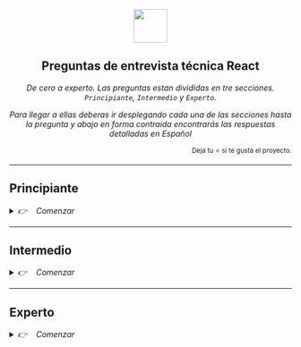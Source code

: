 <div align='center'>
<img height="60" src="https://upload.wikimedia.org/wikipedia/commons/thumb/a/a7/React-icon.svg/539px-React-icon.svg.png">
<h2>Preguntas de entrevista técnica React</h2>

_De cero a experto. Las preguntas estan divididas en tre secciones. `Principiante`, `Intermedio` y `Experto`._

_Para llegar a ellas deberas ir desplegando cada una de las secciones hasta la pregunta y abajo en forma contraida encontrarás las respuestas detalladas en Español_
</div>
<div align='right'>
<sup>Deja tu ⭐ si te gusta el proyecto.</sup>
</div>

---
<h2>Principiante</h2>
<details><summary><i>👉  &nbsp&nbsp Comenzar</i></summary>

---
<p>
<ol start= '1'>
<li>
<details><summary><i>Requisitos para dominar React</i></summary>
<p>
<ol start= '1'>
<li>
<details><summary><i>¿JavaScript que necesitas para aprender React?</i></summary>
<p>

**Para aprender y dominar React necesitas saber JavaScript.** A diferencia de otros frameworks y bibliotecas, como *Angular* y *Vue*, que se basan en su propio *DSL* (Domain-Specific Language), React usa una extensión de la sintaxis de JavaScript llamada *JSX*. Más adelante lo veremos en detalle pero, al final, no deja de ser azúcar sintáctico para escribir menos JavaScript.

**En React todo es JavaScript.** Para bien y para mal. Este libro da por sentados unos conocimientos previos del lenguaje de programación pero antes de empezar vamos a hacer un pequeño repaso por algunas de las características más importantes que necesitarás conocer.

**Si ya dominas JavaScript puedes saltarte este capítulo** y continuar con el libro, pero recuerda que siempre podrás revisar este capítulo como referencia.

##### EcmaScript Modules o ESModules

Los **EcmaScript Modules** es la forma nativa que tiene JavaScript para importar y exportar variables, funciones y clases entre diferentes ficheros. Hoy en día, especialmente si trabajamos con un empaquetador de aplicaciones como Webpack, vamos a estar trabajando constantemente con esta sintaxis.

Por un lado podemos crear módulos exportándolos por defecto:

```js
// sayHi.js
// exportamos por defecto el módulo sayHi
export default sayHi (message) {
    console.log(message)
}

// index.js
// este módulo lo podremos importar con el nombre que queramos
import sayHi from './sayHi.js'

// al ser el módulo exportado por defecto podríamos usar otro nombre
import miduHi from './sayHi.js'
```

También podemos hacer exportaciones nombradas de módulos, de forma que un módulo tiene un nombre asignado y para importarlo necesitamos usar exactamente el nombre usado al exportarlo:

```js
// sayHi.js
// podemos usar exportaciones nombradas para mejorar esto
export const sayHi = (message) => console.log(message)

// y se pueden hacer tantas exportaciones de módulos nombrados como queramos
export const anotherHi = msg => alert(msg)

// index.js
// ahora para importar estos módulos en otro archivo podríamos hacerlo así
import {sayHi, anotherHi} from './sayHi.js'
```

Los *imports* que hemos visto hasta aquí se conocen como *imports estáticos*. Esto significa que ese módulo será cargado en el momento de la carga del archivo que lo importa.

También existen los *imports dinámicos*, de forma que podamos importar módulos que se carguen en el momento de la ejecución del programa o cuando nosotros decidamos (por ejemplo, como respuesta a un click).

```js
document.querySelector('button').addEventListener('click', () => {
  // los imports dinámicos devuelven una Promesa
  import('./sayHi.js').then(module => {
    // ahora podemos ejecutar el módulo que hemos cargado
    module.default('Hola')
  })
})
```

A> Los imports dinámicos son útiles también cuando trabajamos con empaquetadores como Webpack o Vite, ya que esto creará unos *chunks* (fragmentos) que se cargarán fuera del bundle general. ¿El objetivo? Mejorar el rendimiento de la aplicación.

Existen más sintaxis para trabajar con módulos, pero con saber las que hemos visto ya sería suficiente para seguir el libro.

**¿Por qué es importante**

Para empezar React te ofrece diferentes partes de su biblioteca a través de módulos que podrás importar. Además nuestros componentes los tendremos separados en ficheros y, cada uno de ellos, se podrá importar utilizando *ESModules*.

Además, por temas de optimización de rendimiento, podremos importar de forma dinámica componentes y así mejorar la experiencia de nuestros usuarios al necesitar cargar menos información para poder utilizar la página.

</p>
</details>
</li>
<li>
<details><summary><i>Operador condicional (ternario)</i></summary>
<p>

Las ternarias son una forma de realizar condiciones sin la necesidad de usar la sintaxis con `if`. Se podría decir que es una forma de atajo para evitar escribir tanto código.

```js
if (number % 2 === 0) {
  console.log('Es par')
} else {
  console.log('Es impar')
}

// usando ternaria
number % 2 === 0 ? console.log('Es par') : console.log('Es impar')
```

**¿Por qué es importante**

En las interfaces gráficas es muy normal que, dependiendo del estado de la aplicación o los datos que nos lleguen, vamos a querer renderizar una cosa u otra en pantalla. Para realizar esto, en lugar de utilizar `if` se usan las ternarias ya que queda mucho más legible dentro del *JSX*.

</p>
</details>
</li>
<li>
<details><summary><i>Funciones flecha o Arrow Functions</i></summary>
<p>

Las *funciones flecha* o *arrow function* fueron añadidas a JavaScript en el estándar ECMAScript 6 (o ES2015). En principio parece que simplemente se trata de una sintaxis alternativa más simple a la hora de crear expresiones de funciones:

```js
const nombreDeLaFuncion = function (param1, param2) {
  // instrucciones de la función
}

const nombreDeLaFuncion = (param1, param2) => { // con arrow function
  // instrucciones de la función
}
```

Pero además del cambio de sintaxis existen otras características de las funciones flechas que se usan constantemente en React.

```js
// return implícito al escribir una sola línea
const getName = () => 'midudev'

// ahorro de parentésis para función de un parámetro
const duplicateNumber = num => num * 2

// se usan mucho como callback en funciones de arrays
const numbers = [2, 4, 6]
const newNumbers = numbers.map(n => n / 2)
console.log(newNumbers) // [1, 2, 3]
```

También tiene algunos cambios respecto al valor de `this` pero, aunque es aconsejable dominarlo, no es realmente necesario para poder seguir con garantías el libro.

**¿Por qué es importante**

Aunque hace unos años con React se trabajaba principalmente con clases, desde la irrupción de los hooks en la versión 16.8 ya no se usan mucho. Esto hace que se usen mucho más funciones.

Las funciones flecha, además, puedes verlas fácilmente conviviendo dentro de tus componentes. Por ejemplo, a la hora de renderizar una lista de elementos ejecutarás el método `.map` del array y, como callback, seguramente usarás una función flecha anónima.
</p>
</details>
</li>
<li>
<details><summary><i>Parámetros predeterminados (default values)</i></summary>
<p>

En JavaScript puedes proporcionar valores por defecto a los parámetros de una función en caso que no se le pase ningún argumento.

```js
// al parámetro b le damos un valor por defecto de 1
function multiply(a, b = 1) {
  return a * b;
}

// si le pasamos un argumento con valor, se ignora el valor por defecto
console.log(multiply(5, 2)) // 10

// si no le pasamos un argumento, se usa el valor por defecto
console.log(multiply(5)) // 5

// las funciones flecha también pueden usarlos
const sayHi = (msg = 'Hola React!') => console.log(msg)
sayHi() // 'Hola React!'
```

**¿Por qué es importante**

En React existen dos conceptos muy importantes: **componentes y hooks**. No vamos a entrar en detalle ahora en ellos pero lo importante es que ambos son construidos con funciones.

Poder añadir valores por defecto a los parámetros de esas funciones en el caso que no venga ningún argumento **es clave** para poder controlar React con éxito.

Los componentes, por ejemplo, pueden no recibir parámetros y, pese a ello, seguramente vas a querer que tengan algún comportamiento por defecto. Lo podrás conseguir de esta forma.

</p>
</details>
</li>
<li>
<details><summary><i>Template Literals</i></summary>
<p>

Los template literals o plantillas de cadenas llevan las cadenas de texto al siguiente nivel permitiendo expresiones incrustadas en ellas.

```js
const inicio = 'Hola'
const final = 'React'

// usando una concatenación normal sería
const mensaje = inicio + " " + final

// con los template literals podemos evaluar expresiones
const mensaje = `${inicio} ${final}`
```

Como ves, para poder usar los template literals, necesitas usar el símbolo ```

Además, también nos permiten utilizar cadenas de texto de más de una línea.

**¿Por qué es importante**

En React esto se puede utilizar para diferentes cosas. No sólo es normal crear cadenas de texto para mostrar en la interfaz... también puede ser útil para crear clases para tus elementos HTML de forma dinámica. Verás que los template literales están en todas partes.

</p>
</details>
</li>
<li>
<details><summary><i>Propiedades abreviadas</i></summary>
<p>

Desde *ECMAScript 2015* se puede iniciar un objeto utilizado nombre de propiedades abreviadas. Esto es que si quieres utilizar como valor una variable que tiene el mismo nombre que la key, entonces puedes indicar la inicialización una vez:

```js
const name = 'Miguel'
const age = 36
const book = 'React'

// antes haríamos esto
const persona = { name: name, age: age, book: book }

// ahora podemos hacer esto, sin repetir
const persona = { name, age, book }
```

**¿Por qué es importante**

En React se trata muchas veces con objetos y siempre vamos a querer escribir el menor número de líneas posible para mantener nuestro código fácil de mantener y entender.

</p>
</details>
</li>
<li>
<details><summary><i>La desestructuración</i></summary>
<p>

La sintaxis de *desestructuración* es una expresión de JavaScript que permite extraer valores de Arrays o propiedades de objetos en distintas variables.

```js
// antes
const array = [1, 2, 3]
const primerNumero = array[0]
const segundoNumero = array[1]

// ahora
const [primerNumero, segundoNumero] = array

// antes con objetos
const persona = { name: 'Miguel', age: 36, book: 'React' }
const name = persona.name
const age = persona.age

// ahora con objetos
const {age, name} = persona

// también podemos añadir valores por defecto
const {books = 2} = persona
console.log(persona.books) // -> 2

// también funciona en funciones
const getName = ({name}) => `El nombre es ${name}`
getName(persona)
```

**¿Por qué es importante**

En React hay mucho código básico que da por sentado que conoces y dominas esta sintaxis. Piensa que los objetos y los arreglos son tipos de datos que son perfectos para guardar datos a representar en una interfaz. Así que poder tratarlos fácilmente te va a hacer la vida mucho más fácil.

</p>
</details>
</li>
<li>
<details><summary><i>Métodos de Array</i></summary>
<p>
Saber manipular arreglos en JavaScript es básico para considerar que se domina. Cada método realiza una operación en concreto y devuelve diferentes tipos de datos. Todos los métodos que veremos reciben un callback (función) que se ejecutará para cada uno de los elementos del array.

Vamos a revisar algunos de los métodos más usados:

```js
// tenemos este array con diferentes elementos
const networks = [
  {
    id: 'google',
    url: 'http://www,google.com.ar',
    needsUpdate: true
  },
  {
    id: 'twitter',
    url: 'https://twitter.com',
    needsUpdate: true
  },
  {
    id: 'instagram',
    url: 'https://instagram.com',
    needsUpdate: false
  }
]

// con .map podemos transformar cada elemento
// y devolver un nuevo array
networks.map(singleNetwork => singleNetwork.url)
// Resultado:
  [
    'http://www,google.com.ar',
    'https://twitter.com',
    'https://instagram.com'
  ]

// con .filter podemos filtrar elementos de un array que no
// pasen una condición determinada por la función que se le pasa.
// Devuelve un nuevo array.
networks.filter(singleNetwork => singleNetwork.needsUpdate === true)
// Resultado:
[
  { id: 'google', url: 'http://www,google.com.ar', needsUpdate: true },
  { id: 'twitter', url: 'https://twitter.com', needsUpdate: true }
]

// con .find podemos buscar un elemento de un array que
// cumpla la condición definida en el callback
networks.find(singleNetwork => singleNetwork.id === 'google')
// Resultado:
{ id: 'google', url: 'http://www,google.com.ar', needsUpdate: true }

// con .some podemos revisar si algún elemento del array cumple una condición
networks.some(singleNetwork => singleNetwork.id === 'tiktok') // false
networks.some(singleNetwork => singleNetwork.id === 'instagram') // true
```

**¿Por qué es importante**

En React es muy normal almacenar los datos que tenemos que representar en la UI como array. Esto hace que muchas veces necesitemos tratarlos, filtrarlos o extraer información de ellos. Es primordial entender, conocer y dominar al menos estos métodos, ya que son los más usados.

</p>
</details>
</li>
<li>
<details><summary><i>Sintaxis Spread</i></summary>
<p>

La sintaxis de spread nos permite expandir un iterable o un objeto en otro lugar dónde se espere esa información. Para poder utilizarlo, necesitamos utilizar los tres puntos suspensivos `...` justo antes.

```js
const networks = ['Twitter', 'Twitch', 'Instagram']
const newNetwork = 'Tik Tok'
// creamos un nuevo array expandiendo el array networks y
// colocando al final el elemento newNetwork
// utilizando la sintaxis de spread
const allNetworks = [...networks, newNetwork]
console.log(allNetworks)
// -> [ 'Twitter', 'Twitch', 'Instagram', 'Tik Tok' ]
```

Esto mismo lo podemos conseguir con un objeto, de forma que podemos expander todas sus propiedades en otro objeto de forma muy sencilla.

```js
const kape = { name: 'Daniel', twitter: '@kapelu' }
const kapeWithNewInfo = {
  ...kape,
  youtube: 'https://youtube.com/kapelu',
  books: ['Aprende React']
}
console.log(kapeWithNewInfo)
// {
//   name: 'Daniel',
//   twitter: '@kapelu',
//   youtube: 'https://youtube.com/kapelu',
//   books: [ 'Aprende React' ]
// }
```

Es importante notar que esto hace una copia, sí, pero superficial. Si tuviéramos objetos anidados dentro del objeto entonces deberíamos tener en cuenta que podríamos mutar la referencia. Veamos un ejemplo.

```js
const kape = {
  name: 'Daniel',
  twitter: '@kapelu',
  experience: {
    years: 18,
    focus: 'javascript'
  }
}

const kapeWithNewInfo = {
  ...kape,
  youtube: 'https://youtube.com/kapelu',
  books: ['Aprende React']
}

// cambiamos un par de propiedades de la "copia" del objeto
kapeWithNewInfo.name = 'Daniel Ángel'
kapeWithNewInfo.experience.years = 19

// hacemos un console.log del objeto inicial
console.log(kape)

// en la consola veremos que el nombre no se ha modificado
// en el objeto original pero los años de experiencia sí
// ya que hemos mutado la referencia original
// {
//   name: 'Daniel',
//   twitter: '@kapelu',
//   experience: { years: 19, focus: 'javascript' }
// }
```

**¿Por qué es importante**

En React es muy normal tener que añadir nuevos elementos a un array o crear nuevos objetos sin necesidad de mutarlos. El operador Rest nos puede ayudar a conseguir esto. Si no conoces bien el concepto de valor y referencia en JavaScript, sería conveniente que lo repases.

</p>
</details>
</li>
<li>
<details><summary><i>Operador Rest</i></summary>
<p>

La sintaxis `...` hace tiempo que funciona en JavaScript en los parámetros de una función. A esta técnica se le llamaba *parámetros rest* y nos permitía tener un número indefinido de argumentos en una función y poder acceder a ellos después como un array.

```js
function suma(...allArguments) {
  return allArguments.reduce((previous, current) => {
    return previous + current
  })
}
```

Ahora el operador rest también se puede utilizar para agrupar el resto de propiedades un objeto o iterable. Esto puede ser útil para extraer un elemento en concreto del objeto o el iterable y crear una copia superficial del resto en una nueva variable.

```js
const kape = {
  name: 'Daniel',
  twitter: '@kapelu',
  experience: {
    years: 18,
    focus: 'javascript'
  }
}

const {name, ...restOfkape} = kape

console.log(restOfkape)
// -> {
//   twitter: '@kapelu',
//   experience: {
//     years: 18,
//     focus: 'javascript'
//   }
// }
```

También podría funcionar con arrays:

```js
const [firstNumber, ...restOfNumbers] = [1, 2, 3]
console.log(firstNumber) // -> 1
console.log(restOfNumbers) // -> [2, 3]
```

**¿Por qué es importante**

Es una forma interesante de *eliminar* (de forma figurada) una propiedad de un objeto y creando una copia superficial del resto de propiedades. A veces puede ser interesante para extraer la información que queremos de unos parámetros y dejar el resto en un objeto que pasaremos hacia otro nivel.

</p>
</details>
</li>
<li>
<details><summary><i>Encadenamiento opcional (Optional Chaining)</i></summary>
<p>
El operador de encadenamiento opcional `?.` te permite leer con seguridad el valor de una propiedad que está anidada dentro de diferentes niveles de un objeto.

De esta forma, en lugar de revisar si las propiedades existen para poder acceder a ellas, lo que hacemos es usar el encadenamiento opcional.

```js
const author = {
  name: 'Daniel',
  libro: {
    name: 'Aprendiendo React'
  },
  writeBook() {
    return 'Writing!'
  }
};

// sin optional chaining
(author === null || author === undefined)
    ? undefined
    : (author.libro === null || author.libro === undefined)
    ? undefined
    : author.libro.name 

// con optional chaining
author?.libro?.name
```

**¿Por qué es importante**

Un objeto es una estructura de datos que es perfecta a la hora de representar muchos elementos de la UI. ¿Tienes un artículo? Toda la información de un artículo seguramente la tendrás representada en un objeto.

Conforme tu UI sea más grande y compleja, estos objetos tendrán más información y necesitarás dominar el encadenamiento opcional `?.` para poder acceder a su información con garantías.

</p>
</details>
<br>
</ol>
</p>
</details>
</li>
<br>

---
<li>
<details><summary><i>¿Qué es React?</i></summary>
<p>

**React es una biblioteca de JavaScript de código abierto para construir interfaces de usuario.** Está basada en la componetización de la UI: la interfaz se divide en componentes independientes, que contienen su propio estado. Cuando el estado de un componente cambia, React vuelve a renderizar la interfaz.

Esto hace que React sea una herramienta muy útil para construir interfaces complejas, ya que permite dividir la interfaz en piezas más pequeñas y reutilizables.

Fue creada en 2011 por Jordan Walke, un ingeniero de software que trabajaba en Facebook y que quería simplificar la forma de crear interfaces de usuario complejas.

Es una biblioteca muy popular y es usada por muchas empresas como Facebook, Netflix, Airbnb, Twitter, Instagram, etc.

</p>
</details>
</li>
<br>

---
<li>
<details><summary><i>¿Cuáles son las características principales de React?</i></summary>
<p>

Las características principales de React son:

- **Componentes**: React está basado en la componetización de la UI. La interfaz se divide en componentes independientes, que contienen su propio estado. Cuando el estado de un componente cambia, React vuelve a renderizar la interfaz.

- **Virtual DOM**: React usa un DOM virtual para renderizar los componentes. El DOM virtual es una representación en memoria del DOM real. Cuando el estado de un componente cambia, React vuelve a renderizar la interfaz. En lugar de modificar el DOM real, React modifica el DOM virtual y, a continuación, compara el DOM virtual con el DOM real. De esta forma, React sabe qué cambios se deben aplicar al DOM real.

- **Declarativo**: React es declarativo, lo que significa que no se especifica cómo se debe realizar una tarea, sino qué se debe realizar. Esto hace que el código sea más fácil de entender y de mantener.

- **Unidireccional**: React es unidireccional, lo que significa que los datos fluyen en una sola dirección. Los datos fluyen de los componentes padres a los componentes hijos.

- **Universal**: React se puede ejecutar tanto en el cliente como en el servidor. Además, puedes usar React Native para crear aplicaciones nativas para Android e iOS.

</p>
</details>
</li>
<br>

---
<li>
<details><summary><i>¿Qué significa exactamente que sea declarativo?</i></summary>
<p>

No le decimos cómo debe renderizar la interfaz a base de instrucciones. Le decimos qué debe renderizar y React se encarga de renderizarlo.

Un ejemplo entre declarativo e imperativo:

```js
// Declarativo
const element = <h1>Hello, world</h1>

// Imperativo
const element = document.createElement('h1')
element.innerHTML = 'Hello, world'
```
</p>
</details>
</li>
<br>

---
<li>
<details><summary><i>¿Qué es un componente?</i></summary>
<p>

Un componente es una pieza de código que renderiza una parte de la interfaz. Los componentes pueden ser parametrizados, reutilizados y pueden contener su propio estado.

En React los componentes se crean usando funciones o clases.

</p>
</details>
</li>
<br>

---
<li>
<details><summary><i>¿Qué es JSX?</i></summary>
<p>

React usa JSX para declarar qué debe renderizar. JSX es una extensión de JavaScript que permite escribir un código más cercano visualmente a HTML, que mejora la legibilidad del código y hace que sea más fácil de entender.

Sin JSX, deberíamos usar `React.createElement` para crear los elementos de la interfaz manualmente de esta forma:

```js
import { createElement } from 'react'

function Hello () { // un componente es una función! 👀
  return React.createElement(
    'h1', // elemento a renderizar
     null, // atributos del elemento
    'Hola Mundo 👋🌍!' // contenido del elemento
  )
}
```

Esto es muy tedioso y poco legible. Por eso, React usa JSX para declarar qué debe renderizar. Por eso usamos JSX de esta forma:

```jsx
function Hello () {
  return <h1>Hola Mundo 👋🌍!</h1>
}
```

Ambos códigos son equivalentes.

</p>
</details>
</li>
<br>

---
<li>
<details><summary><i>¿Cómo se transforma el JSX?</i></summary>
<p>

**El JSX se transforma en código JavaScript compatible en el navegador usando un *transpilador* o *compilador***. El más famoso es a día de hoy Babel, que utiliza una serie de plugins para ser compatible con la transformación, pero existen otros como SWC.

Puedes ver cómo se transforma el JSX en el [playground de código de Babel](https://babeljs.io/repl/#?browsers=defaults%2C%20not%20ie%2011%2C%20not%20ie_mob%2011&build=&builtIns=false&corejs=3.21&spec=false&loose=false&code_lz=GYVwdgxgLglg9mABACQKYBt10QCgJSIDeAUIogE6pQjlIA8AFgIwB8yc6AhogLLgAm2QLwbgaR3APBuBYfYCEdAPTMWxAL5A&debug=false&forceAllTransforms=false&shippedProposals=false&circleciRepo=&evaluate=false&fileSize=false&timeTravel=false&sourceType=module&lineWrap=true&presets=env%2Creact%2Cstage-2&prettier=false&targets=&version=7.19.5&externalPlugins=&assumptions=%7B%7D).

Hay casos especiales en los que un transpilador no es necesario. Por ejemplo, **Deno tiene soporte nativo para la sintaxis JSX** y no es necesario transformar el código para hacerlo compatible.

</p>
</details>
</li>
<br>

---
<li>
<details><summary><i>¿Cuál es la diferencia entre componente y elemento en React?</i></summary>
<p>

Un componente es una función o clase que recibe props y devuelve un elemento.
Un elemento es un objeto que representa un nodo del DOM o una instancia de un componente de React.

```js
// Elemento que representa un nodo del DOM
{
  type: 'button',
  props: {
    className: 'button button-blue',
    children: {
      type: 'b',
      props: {
        children: 'OK!'
      }
    }
  }
}

// Elemento que representa una instancia de un componente
{
  type: Button,
  props: {
    color: 'blue',
    children: 'OK!'
  }
}
```

</p>
</details>
</li>
<br>

---
<li>
<details><summary><i>¿Cómo crear un componente en React?</i></summary>
<p>

Los componentes en React son funciones o clases que devuelven un elemento de React. Hoy en día lo más recomendado es usar funciones:

```jsx
function HelloWorld() {
  return <h1>Hello World!</h1>
}
```

Pero también puedes usar una clase para crear un componente React:

```jsx
import { Component } from 'react'

class HelloWorld extends Component {
  render() {
    return <h1>Hello World!</h1>
  }
}
```

Lo importante es que el nombre de la función o clase empiece con una letra mayúscula. Esto es necesario para que React pueda distinguir entre componentes y elementos HTML.

</p>
</details>
</li>
<br>

---
<li>
<details><summary><i>¿Qué son las props en React?</i></summary>
<p>

Las props son las propiedades de un componente. Son datos que se pasan de un componente a otro. Por ejemplo, si tienes un componente `Button` que muestra un botón, puedes pasarle una prop `text` para que el botón muestre ese texto:

```jsx
function Button(props) {
  return <button>{props.text}</button>
}
```

Podríamos entender que el componente `Button` es un botón genérico, y que la prop `text` es el texto que se muestra en el botón. Así estamos creando un componente reutilizable.

Debe considerarse además que al usar cualquier expresión JavaScript dentro de JSX debe envolverlos con `{}`, en este caso el objeto `props`, de otra forma JSX lo considerará como texto plano.

Para usarlo, indicamos el nombre del componente y le pasamos las props que queremos:

```jsx
<Button text="Haz clic aquí" />
<Button text="Seguir a @Kapelu" />
```

Las props son una forma de parametrizar nuestros componentes igual que hacemos con las funciones. Podemos pasarle cualquier tipo de dato a un componente, incluso otros componentes.

</p>
</details>
</li>
<br>

---
<li>
<details><summary><i>¿Qué diferencia hay entre props y state?</i></summary>
<p>

Las *props* son un objeto que **se pasan como argumentos de un componente padre a un componente hijo**. Son inmutables y no se pueden modificar desde el componente hijo.

El *state* es un valor que **se define dentro de un componente**. Su valor es inmutable (no se puede modificar directamente) pero se puede establecer un valor nuevo del estado para que React vuelva a renderizar el componente.

Así que mientras que tanto *props* como *state* afectan al renderizado del componente, su gestión es diferente.

</p>
</details>
</li>
<br>

---
<li>
<details><summary><i>¿Qué es y para qué sirve la prop `children` en React?</i></summary>
<p>

La prop `children` es una prop especial que se pasa a los componentes. Es un objeto que contiene los elementos que envuelve un componente.

Por ejemplo, si tenemos un componente `Card` que muestra una tarjeta con un título y un contenido, podemos usar la prop `children` para mostrar el contenido:

```jsx
function Card(props) {
  return (
    <div className="card">
      <h2>{props.title}</h2>
      <div>{props.children}</div>
    </div>
  )
}
```

Y luego podemos usarlo de la siguiente forma:

```jsx
<Card title="Título de la tarjeta">
  <p>Contenido de la tarjeta</p>
</Card>
```

En este caso, la prop `children` contiene el elemento `<p>Contenido de la tarjeta</p>`.

Conocer y saber usar la prop `children` es muy importante para crear componentes reutilizables en React.

</p>
</details>
</li>
<br>

---
<li>
<details><summary><i>¿Se puede inicializar un estado con el valor de una prop? ¿Qué pasa si lo haces y qué hay que tener en cuenta?</i></summary>
<p>

Sí, se puede inicializar el estado con el valor de una prop. Pero hay que tener en cuenta que, si la prop cambia, el estado no se actualizará automáticamente. Esto es porque el estado se inicializa una vez, cuando el componente se monta por primera vez.

Por ejemplo, con componentes funcionales:

```jsx
const Counter = () => {
  const [count, setCount] = useState(0)

  return (
    <div>
      <Count count={count} />
      <button onClick={() => setCount(count + 1)}>Aumentar</button>
    </div>
  )
}

const Count = ({ count }) => {
  const [number, setNumber] = useState(count)

  return <p>{number}</p>
}
```

En este caso, el componente `Count` inicializa su estado con el valor de la prop `count`. Pero si cambia el valor de la prop `count`, el estado no se actualizará automáticamente. Por lo que al hacer click, siempre veremos el número 0 en pantalla.
POR EJEMPLO:

```jsx
import * as React from 'react';
import { useState } from 'react';
import './style.css';

const Counter = () => {
  const [count, setCount] = useState(0);

  return (
    <div>
      <Count count={count} />
      <button onClick={() => setCount(count + 1)}>Aumentar</button>
    </div>
  );
};

const Count = ({ count }) => {
  const [number, setNumber] = useState(count);

  return <p>{number}</p>;
};

export default function App() {
  return (
    <div>
      <Counter />
    </div>
  );
}
```

En este ejemplo, lo mejor sería simplemente usar la prop `count` en el componente `Count` y así siempre se volvería a renderizar.

**Es una buena práctica evitar al máximo los estados de nuestros componentes y, siempre que se pueda, simplemente calcular el valor a mostrar a partir de las props.**

En el caso que necesites inicializar un estado con una prop, es una buena práctica es añadir el prefijo de `initial` a la prop para indicar que es el valor inicial del estado y que luego no lo usaremos más:

```jsx
const Input = ({ initialValue }) => {
  const [value, setValue] = useState(initialValue)

  return (
    <input
      value={value}
      onChange={e => setValue(e.target.value)}
    />
  )
}
```

Es un error muy común pensar que la prop actualizará el estado, así que tenlo en cuenta.

</p>
</details>
</li>
<br>

---
<li>
<details><summary><i>¿Qué es el renderizado condicional en React?</i></summary>
<p>

El renderizado condicional es la forma de mostrar un componente u otro dependiendo de una condición.

Para hacer renderizado condicional en React usamos el operador ternario:

```jsx
function Button({ text }) {
  return text
    ? <button>{text}</button>
    : null
}
```

En este caso, si la prop `text` existe, se renderiza el botón. Si no existe, no se renderiza nada.

Es común encontrar implementaciones del renderizado condicional con el operador &&, del tipo:
```jsx
function List({ listArray }) {
  return listArray?.length && listArray.map(item=>item)
}
```

Tiene sentido, si el length es positivo (mayor a cero) renderizamos el map. !Pues no! ❌ Cuidado, si tiene length de cero, el resultado en el navegador sera un 0. Es preferible utilizar el operador ternario, Kent C. Dodds tiene un articulo interesante hablando del tema. [Use ternaries rather than && in JSX](https://kentcdodds.com/blog/use-ternaries-rather-than-and-and-in-jsx)

</p>
</details>
</li>
<br>

---
<li>
<details><summary><i>¿Cómo puedes aplicar clases CSS a un componente en React y por qué no se puede usar <strong>class</strong>?</i></summary>
<p>

Para aplicar clases CSS a un componente en React usamos la prop `className`:

```jsx
function Button({ text }) {
  return (
    <button className="button">
      {text}
    </button>
  )
}
```

La razón por la que se llama `className` es porque `class` es una palabra reservada en JavaScript. Por eso, en JSX, tenemos que usar `className` para aplicar clases CSS.

</p>
</details>
</li>
<br>

---
<li>
<details><summary><i>¿Cómo puedes aplicar estilos en línea a un componente en React?</i></summary>
<p>

Para aplicar estilos CSS en línea a un componente en React usamos la prop `style`. La diferencia de cómo lo haríamos con HTML, es que en React los estilos se pasan como un objeto y no como una cadena de texto (esto puede verse más claro con los dobles corchetes, los primeros para indicar que es una expresión JavaScript, y los segundos para crear el objeto):

```jsx
function Button({ text }) {
  return (
    <button style={{ color: 'red', borderRadius: '2px' }}>
      {text}
    </button>
  )
}
```

Fíjate que, además, los nombres de las propiedades CSS están en camelCase.

</p>
</details>
</li>
<br>

---
<li>
<details><summary><i>¿Cómo puedo aplicar estilos de forma condicional a un componente en React?</i></summary>
<p>

Puedes aplicar estilos de forma condicional a un componente en React usando la prop `style` y un operador ternario:

```jsx
function Button({ text, primary }) {
  return (
    <button style={{ color: primary ? 'red' : 'blue' }}>
      {text}
    </button>
  )
}
```

En el caso anterior, si la prop `primary` es `true`, el botón tendrá el color rojo. Si no, tendrá el color azul.

También puedes seguir la misma mecánica usando clases. En este caso, usamos el operador ternario para decidir si añadir o no la clase:

```jsx
function Button({ text, primary }) {
  return (
    <button className={primary ? 'button-primary' : ''}>
      {text}
    </button>
  )
}
```

También podemos usar bibliotecas como `classnames`:

```jsx
import classnames from 'classnames'

function Button({ text, primary }) {
  return (
    <button className={classnames('button', { primary })}>
      {text}
    </button>
  )
}
```

En este caso, si la prop `primary` es `true`, se añadirá la clase `primary` al botón. Si no, no se añadirá. En cambio la clase `button` siempre se añadirá.

</p>
</details>
</li>
<br>

---
<li>
<details><summary><i>¿Qué es el renderizado de listas en React?</i></summary>
<p>

El renderizado de listas es la forma de iterar un array de elementos y renderizar elementos de React para cada uno de ellos.

Para hacer renderizado de listas en React usamos el método `map` de los arrays:

```jsx
function List({ items }) {
  return (
    <ul>
      {items.map(item => (
        <li key={item.id}>{item}</li>
      ))}
    </ul>
  )
}
```

En este caso, se renderiza una lista de elementos usando el componente `List`. El componente `List` recibe una prop `items` que es un array de strings. El componente `List` renderiza un elemento `li` por cada elemento del array.

El elemento `li` tiene una prop `key` que es un identificador único para cada elemento. Esto es necesario para que React pueda identificar cada elemento de la lista y actualizarlo de forma eficiente. Más adelante hay una explicación más detallada sobre esto.

</p>
</details>
</li>
<br>

---
<li>
<details><summary><i>¿Cómo puedes escribir comentarios en React?</i></summary>
<p>

Si vas a escribir un comentario fuera del renderizado de un componente, puedes usar la sintaxis de comentarios de JavaScript sin problemas:

```jsx
function Button({ text }) {
  // Esto es un comentario
  /* Esto es un comentario
  de varias líneas */

  return (
    <button>
      {text}
    </button>
  )
}
```

Si vas a escribir un comentario dentro del renderizado de un componente, debes envolver el comentario en llaves y usar siempre la sintaxis de comentarios de bloque:

```jsx
function Button({ text }) {
  return (
    <button>
      {/* Esto es un comentario en el render */}
      {text}
    </button>
  )
}
```

</p>
</details>
</li>
<br>

---

<li>
<details><summary><i>¿Cómo añadir un evento a un componente en React?</i></summary>
<p>

Para añadir un evento a un componente en React usamos la sintaxis `on` y el nombre del evento nativo del navegador en *camelCase*:

```jsx
function Button({ text, onClick }) {
  return (
    <button onClick={onClick}>
      {text}
    </button>
  )
}
```

En este caso, el componente `Button` recibe una prop `onClick` que es una función. Cuando el usuario hace clic en el botón, se ejecuta la función `onClick`.

</p>
</details>
</li>
<br>

---
<li>
<details><summary><i>¿Cómo puedo pasar un parámetro a una función que maneja un evento en React?</i></summary>
<p>

Para pasar un parámetro a una función que maneja un evento en React podemos usar una función anónima:

```jsx
function Button({ id, text, onClick }) {
  return (
    <button onClick={() => onClick(id)}>
      {text}
    </button>
  )
}
```

Cuando el usuario hace clic en el botón, se ejecuta la función `onClick` pasándole como parámetro el valor de la prop `id`.

También puedes crear una función que ejecuta la función `onClick` pasándole el valor de la prop `id`:

```jsx
function Button({ id, text, onClick }) {
  const handleClick = (event) => { // handleClick recibe el evento original
    onClick(id)
  }

  return (
    <button onClick={handleClick}>
      {text}
    </button>
  )
}
```

</p>
</details>
</li>
<br>

---

<li>
<details><summary><i>¿Qué es el estado en React?</i></summary>
<p>

El estado es un objeto que contiene datos que pueden cambiar en el tiempo. En React, el estado se usa para controlar los cambios en la interfaz.

Para que entiendas el concepto, piensa en el interruptor de una habitación. Estos interruptores suelen tener dos estados: encendido y apagado. Cuando accionamos el interruptor y lo ponemos en `on` entonces la luz se enciende y cuando lo ponemos en `off` la luz se apaga.

Este mismo concepto se puede aplicar a la interfaz de usuario. Por ejemplo, el botón Me Gusta de Facebook tendría el estado de `meGusta` a `true` cuando el usuario le ha dado a Me Gusta y a `false` cuando no lo ha hecho.

No solo podemos tener en el estado valores booleanos, también podemos tener objetos, arrays, números, etc.

Por ejemplo, si tienes un componente `Counter` que muestra un contador, puedes usar el estado para controlar el valor del contador.

Para crear un estado en React usamos el hook `useState`:

```jsx
import { useState } from 'react'

function Counter() {
  const [count, setCount] = useState(0)

  return (
    <div>
      <p>Contador: {count}</p>
      <button onClick={() => setCount(count + 1)}>Aumentar</button>
    </div>
  )
}
```

Al usar el hook `useState` este devolverá un `array` de dos posiciones:

0. El valor del estado.
1. La función para cambiar el estado.

Suele usarse desestructuración para facilitar la lectura y ahorrarnos algunas lineas de código. Por otro lado, al pasarle un dato como parámetro al `useState` le estamos indicamos su estado inicial.

Con un componente de clase, la creación del estado sería así:

```jsx
import { Component } from 'react'

class Counter extends Component {
  constructor(props) {
    super(props)
    this.state = { count: 0 }
  }

  render() {
    return (
      <div>
        <p>Contador: {this.state.count}</p>
        <button onClick={() => this.setState({ count: this.state.count + 1 })}>
          Aumentar
        </button>
      </div>
    )
  }
}
```

</p>
</details>
</li>
<br>

---
<li>
<details><summary><i>¿Qué son los hooks?</i></summary>
<p>

Los Hooks son una API de React que nos permite tener estado, y otras características de React, en los componentes creados con una function.

Esto, antes, no era posible y nos obligaba a crear un componente con `class` para poder acceder a todas las posibilidades de la librería.

Hooks es gancho y, precisamente, lo que hacen, es que te permiten enganchar tus componentes funcionales a todas las características que ofrece React.

</p>
</details>
</li>
<br>

---
<li>
<details><summary><i>¿Qué hace el hook <strong>useState</strong>?</i></summary>
<p>

El hook `useState` es utilizado para crear variables de estado, quiere decir que su valor es dinámico, que este puede cambiar en el tiempo y eso requiere una re-renderización del componente donde se utiliza

Recibe un parámetro:

- El valor inicial de nuestra variable de estado.

Devuelve un array con dos variables:

- En primer lugar tenemos la variable que contiene el valor
- La siguiente variable es una función set, requiere el nuevo valor del estado, y este modifica el valor de la variable que anteriormente mencionamos
- Cabe destacar que la función proporciona cómo parametro el valor actual del propio estado. Ex: `setIsOpen(isOpen => !isOpen)`

En este ejemplo mostramos como el valor de `count` se inicializa en 0, y también se renderiza cada vez que el valor es modificado con la función `setCount` en el evento `onClick` del button:

```jsx
import { useState } from 'react'

function Counter() {
  const [count, setCount] = useState(0)

  return (
    <>
      <p>Contador: {count}</p>
      <button onClick={() => setCount(count => count + 1)}>Aumentar</button>
    </>
  )
}
```


</p>
</details>
</li>
<br>

---
<li>
<details><summary><i>¿Qué significa la expresión "subir el estado"?</i></summary>
<p>

Cuando varios componentes necesitan compartir los mismos datos de un estado, entonces se recomienda elevar ese estado compartido hasta su ancestro común más cercano.

Dicho de otra forma. Si dos componentes hijos comparten los mismos datos de su padre, entonces mueve el estado al padre en lugar de mantener un estado local en sus hijos.

Para entenderlo, lo mejor es que lo veamos con un ejemplo. Imagina que tenemos una lista de regalos deseados y queremos poder añadir regalos y mostrar el total de regalos que hay en la lista.

```jsx
import { useState } from 'react'

export default function App () {
  return (
    <>
      <h1>Lista de regalos</h1>
      <GiftList />
      <TotalGifts />
    </>
  )
}

function GiftList () {
  const [gifts, setGifts] = useState([])

  const addGift = () => {
    const newGift = prompt('¿Qué regalo quieres añadir?')
    setGifts([...gifts, newGift])
  }

  return (
    <>
      <h2>Regalos</h2>
      <ul>
        {gifts.map(gift => (
          <li key={gift}>{gift}</li>
        ))}
      </ul>
      <button onClick={addGift}>Añadir regalo</button>
    </>
  )
}

function TotalGifts () {
  const [totalGifts, setTotalGifts] = useState(0)

  return (
    <>
      <h2>Total de regalos</h2>
      <p>{totalGifts}</p>
    </>
  )
}
```

¿Qué pasa si queremos que el total de regalos se actualice cada vez que añadimos un regalo? Como podemos ver, no es posible porque el estado de `totalGifts` está en el componente `TotalGifts` y no en el componente `GiftList`. Y como no podemos acceder al estado de `GiftList` desde `TotalGifts`, no podemos actualizar el estado de `totalGifts` cuando añadimos un regalo.

Tenemos que subir el estado de `gifts` al componente padre `App` y le pasaremos el número de regalos como prop al componente `TotalGifts`.

```jsx
import { useState } from 'react'

export default function App () {
  const [gifts, setGifts] = useState([])

  const addGift = () => {
    const newGift = prompt('¿Qué regalo quieres añadir?')
    setGifts([...gifts, newGift])
  }

  return (
    <>
      <h1>Lista de regalos</h1>
      <GiftList gifts={gifts} addGift={addGift} />
      <TotalGifts totalGifts={gifts.length} />
    </>
  )
}

function GiftList ({ gifts, addGift }) {
  return (
    <>
      <h2>Regalos</h2>
      <ul>
        {gifts.map(gift => (
          <li key={gift}>{gift}</li>
        ))}
      </ul>
      <button onClick={addGift}>Añadir regalo</button>
    </>
  )
}

function TotalGifts ({ totalGifts }) {
  return (
    <>
      <h2>Total de regalos</h2>
      <p>{totalGifts}</p>
    </>
  )
}
```

Con esto, lo que hemos hecho es *elevar el estado*. Lo hemos movido desde el componente `GiftList` al componente `App`. Ahora pasamos como prop los regalos al componente `GiftList` y una forma de actualizar el estado, y también hemos pasado como prop al componente `TotalGifts` el número de regalos.
<br>

- [Código de ejemplo](https://stackblitz.com/edit/react-ts-qitkys?file=App.tsx)

</p>
</details>
</li>
<br>

---

<li>
<details><summary><i>¿Qué hace el hook <strong>useEffect</strong>?</i></summary>
<p>

El hook `useEffect` se usa para ejecutar código cuando se renderiza el componente o cuando cambian las dependencias del efecto.

Recibe dos parámetros:

- La función que se ejecutará al cambiar las dependencias o al renderizar el componente.
- Un array de dependencias. Si cambia el valor de alguna dependencia, ejecutará la función.

En este ejemplo mostramos un mensaje en consola cuando carga el componente y cada vez que cambia el valor de `count`:

```jsx
import { useEffect, useState } from 'react'

function Counter() {
  const [count, setCount] = useState(0)

  useEffect(() => {
    console.log('El contador se ha actualizado')
  }, [count])

  return (
    <>
      <p>Contador: {count}</p>
      <button onClick={() => setCount(count + 1)}>Aumentar</button>
    </>
  )
}
```

</p>
</details>
</li>
<br>

---
<li>
<details><summary><i>Explica casos de uso del hook <strong>useEffect</strong></i></summary>
<p>

Podemos usar el hook `useEffect` de diferentes formas, tales como:

- Ejecutar código cuando se renderiza el componente, cuando cambian las dependencias del efecto o cuando se desmonta el componente.
- Por eso puede ser útil para hacer llamadas a APIs, ya que sea nada más montar el componente o cuando cambian las dependencias.
- Realizar tracking de eventos, como Google Analytics, para saber qué páginas visitan los usuarios.
- Podemos validar un formulario para que cada vez que cambie el estado, podamos actualizar la UI y mostrar dónde están los errores.
- Podemos suscribirnos a eventos del navegador, como por ejemplo el evento `resize` para saber cuando el usuario cambia el tamaño de la ventana.

</p>
</details>
</li>
<br>

---
<li>
<details><summary><i>¿Cómo suscribirse a un evento en <strong>useEffect</strong>?</i></summary>
<p>

Dentro de `useEffect` nos podemos suscribir a eventos del navegador, como el evento `resize` para saber cuando el usuario cambia el tamaño de la ventana. Es importante que nos desuscribamos cuando el componente se desmonte para evitar fugas de memoria. Para ello, tenemos que devolver una función dentro del `useEffect` que se ejecutará cuando el componente se desmonte.

```jsx
import { useEffect } from 'react'

function Window() {
  useEffect(() => {
    const handleResize = () => {
      console.log('La ventana se ha redimensionado')
    }

    window.addEventListener('resize', handleResize)

    return () => {
      window.removeEventListener('resize', handleResize)
    }
  }, [])

  return (
    <p>Abre la consola y redimensiona la ventana</p>
  )
}
```

</p>
</details>
</li>
<br>

---
<li>
<details><summary><i>¿Qué hace el hook <strong>useId</strong>?</i></summary>
<p>

`useId` es un hook para generar identificadores únicos que se pueden pasar a los atributos de las etiquetas HTML y es especialmente útil para accesibilidad.

Llama `useId` en el nivel superior del componente para generar una ID única:

```jsx
import { useId } from 'react'
function PasswordField() {
  const passwordHintId = useId()
  // ...
```

A continuación, pasa el ID generado a diferentes atributos:

```jsx
<>
  <input type="password" aria-describedby={passwordHintId} />
  <p id={passwordHintId}>
</>
```

La etiqueta `aria-describedby` te permite especificar que dos etiquetas están relacionadas entre sí, puede generar una identificación única con useId donde incluso si `PasswordField` aparece varias veces en la pantalla, las identificaciones generadas no chocarán.

El ejemplo completo sería así:

```jsx
import { useId } from 'react'

function PasswordField() {
  const passwordHintId = useId()

  return (
    <>
      <label>
        Password:
        <input
          type="password"
          aria-describedby={passwordHintId}
        />
      </label>
      <p id={passwordHintId}>
        El password debe ser de 18 letras y contener caracteres especiales
      </p>
    </>
  )
}

export default function App() {
  return (
    <>
      <h2>Choose password</h2>
      <PasswordField />
      <h2>Confirm password</h2>
      <PasswordField />
    </>
  )
}
```

Como ves en `App` estamos usando el componente dos veces. Si pusieramos una id a mano, por ejemplo `password`, entonces la ID no sería única y quedaría duplicada. Por eso es importante que generes la ID automáticamente con `useId`.

</p>
</details>
</li>
<br>

---

<li>
<details><summary><i>¿Cómo podemos ejecutar código cuando el componente se monta?</i></summary>
<p>

Podemos ejecutar código cuando el componente se monta usando el hook `useEffect` sin pasarle ninguna dependencia. En este caso, la función que se pasa como primer parámetro se ejecutará cuando el componente se monte.

```jsx
import { useEffect } from 'react'

function Component() {
  useEffect(() => {
    console.log('El componente se ha montado')
  }, [])

  return (
    <p>Abre la consola y re-dimensiona la ventana</p>
  )
}
```

</p>
</details>
</li>
<br>

---
<li>
<details><summary><i>¿Qué son los Fragments en React?</i></summary>
<p>

Los Fragments son una forma de agrupar elementos sin añadir un elemento extra al DOM, ya que React no permite devolver varios elementos en un componente, solo un elemento raíz.

Para crear un Fragment en React usamos el componente `Fragment`:

```jsx
import { Fragment } from 'react'

function App() {
  return (
    <Fragment>
      <h1>Titulo</h1>
      <p>Párrafo</p>
    </Fragment>
  )
}
```

También podemos usar la sintaxis de abreviatura:

```jsx
function App() {
  return (
    <>
      <h1>Titulo</h1>
      <p>Párrafo</p>
    </>
  )
}
```

</p>
</details>
</li>
<br>

---
<li>
<details><summary><i>¿Por qué es recomendable usar Fragment en vez de un div?</i></summary>
<p>

Las razones por las que es recomendable usar Fragment en vez de un `div` a la hora de envolver varios elementos son:

- Los `div` añaden un elemento extra al DOM, mientras que los Fragments no. Esto hace que el número de elementos HTML y la profundidad del DOM sea menor.
- Los elementos envueltos con Fragment son afectados directamente por las propiedades *flex* o *grid* de CSS de su elemento padre. Si usas un `div` es posible que tengas problemas con el alineamiento de los elementos.
- Los Fragments son más rápidos que los `div` ya que no tienen que ser renderizados.
- Los `div` aplican CSS por defecto (hace que lo que envuelve el `div` se comporte como un bloque al aplicar un `display: block`) mientras que los Fragment no aplican ningún estilo por defecto.

</p>
</details>
</li>
<br>

---
<li>
<details><summary><i>¿Qué es el Compound Components Pattern?</i></summary>
<p>

Es un patrón de diseño de componentes que se basa en crear un componente padre con un solo objetivo, proporcionarle a sus hijos las propiedades necesarias para que se rendericen sin problemas.

Permite una estructura declarativa a la hora de construir nuevos componentes, además ayuda a la lectura del código por su simplicidad y limpieza.

Un ejemplo de este diseño sería una lista que renderiza los elementos hijos:

```jsx
<List>
  <ListItem>Cat</ListItem>
  <ListItem>Dog</ListItem>
</List>
```

```jsx
const List = ({ children, ...props }) => (
  <ul {...props} >
    {children}
  </ul>
);

const ListItem = ({ children, ...props }) => {

  return (
    <li {...props}>
      {children}
    </li>
  );
};

export { List, ListItem };
```

Este es un ejemplo sencillo, pero los componentes pueden ser tan complejos como quieras y tanto el padre como los hijos pueden tener sus propios estados.

Enlaces de interés:

- [Lleva tu React al siguiente nivel con Compound Pattern by dezkareid en el blog de Platzi](https://platzi.com/blog/lleva-tu-react-al-siguiente-nivel-con-compound-pattern/?utm_source=twitter&utm_medium=organic&utm_campaign=PLA_TW_BLOG_202205_react_compound_pattern)

- [Compound Components by Jenna Smith](https://jjenzz.com/compound-components) <strong>en inglés</strong>
- [Compound Components Lesson by Kent C. Dodds](https://egghead.io/lessons/react-write-compound-components) <strong>en inglés</strong>

</p>
</details>
</li>
<br>

---
<li>
<details><summary><i>¿Cómo puedes inicializar un proyecto de React desde cero?</i></summary>
<p>

Existen diversas formas de inicializar un proyecto de React desde cero. Entre las más populares están:

- [Vite](https://vitejs.dev/guide/#scaffolding-your-first-vite-project)

```bash
npm create vite@latest my-app -- --template react
```

- [Create React App](https://create-react-app.dev/docs/getting-started)

```bash
npx create-react-app my-app
```

> La opción más popular y recomendada hoy en día es Vite. <small>Fuente [npm trends](https://npmtrends.com/@vitejs/plugin-react-vs-create-react-app).</small>

Usando un Framework, entre las más populares están:

- [Nextjs](https://nextjs.org/docs/getting-started)

```bash
npx create-next-app@latest my-app
```

- [Gatsby](https://www.gatsbyjs.com/docs/quick-start/)

```bash
npm init gatsby
```

> La opción más popular y recomendada hoy en día es Nextjs. <small>Fuente [npm trends](https://npmtrends.com/gatsby-vs-next)</small>

Cada uno de ellos es un empaquetador de aplicaciones web. Se encargan de resolver las dependencias de tu proyecto, levantar un entorno de desarrollo que se refresca automáticamente con cada cambio y de empaquetar tu aplicación para producción con todos los archivos estáticos necesarios y mucho más.

</p>
</details>
</li>
<br>

---

<br>
</ol>
</details>




























































---
<h2>Intermedio</h2>
<details><summary><i>👉  &nbsp&nbsp Comenzar</i></summary>

---
<p>
<ol start= '1'>
<li>
<details><summary><i>¿Cuántos <strong>useEffect</strong> puede tener un componente?</i></summary>
<p>

Aunque normalmente los componentes de React solo cuentan con un `useEffect` lo cierto es que podemos tener tantos `useEffect` como queramos en un componente. Cada uno de ellos se ejecutará cuando se renderice el componente o cuando cambien las dependencias del efecto.

</p>
</details>
</li>
<br>

---
<li>
<details><summary><i>¿Cómo podemos ejecutar código cuando el componente se desmonta del árbol?</i></summary>
<p>

Podemos ejecutar código cuando el componente se desmonta usando el hook `useEffect` y dentro devolver una función con el código que queremos ejecutar. En este caso, la función que se pasa como primer parámetro del `useEffect` se ejecutará cuando el componente se monte, y la función que es retornada se ejecutará cuando se desmonte.

```jsx
import { useEffect } from 'react'

function Component() {
  useEffect(() => {
    console.log('El componente se ha montado')

    return () => {
      console.log('El componente se ha desmontado')
    }
  }, [])

  return <h1>Ejemplo</h1>
}
```

Esto es muy útil para limpiar recursos que se hayan creado en el componente, como por ejemplo, eventos del navegador o para cancelar peticiones a APIs.

</p>
</details>
</li>
<br>

---
<li>
<details><summary><i>¿Cómo puedes cancelar una petición a una API en <strong>useEffect</strong> correctamente?</i></summary>
<p>

Cuando hacemos una petición a una API, podemos cancelarla para evitar que se ejecute cuando el componente se desmonte usando `AbortController` como hacemos en este ejemplo:

```jsx
useEffect(() => {
  // Creamos el controlador para abortar la petición
  const controller = new AbortController()
  // Recuperamos la señal del controlador
  const { signal } = controller
  // Hacemos la petición a la API y le pasamos como options la señal
  fetch('https://jsonplaceholder.typicode.com/posts/1', { signal })
    .then(res => res.json())
    .then(json => setMessage(json.title))
    .catch(error => {
      // Si hemos cancelado la petición, la promesa se rechaza
      // con un error de tipo AbortError
      if (error.name !== 'AbortError') {
        console.error(error.message)
      }
    })

  // Si se desmonta el componente, abortamos la petición
  return () => controller.abort()
}, [])
```

Esto también funciona con `axios`:

```jsx
useEffect(() => {
  // Creamos el controlador para abortar la petición
  const controller = new AbortController()
  // Recuperamos la señal del controlador
  const { signal } = controller
  // Hacemos la petición a la API y le pasamos como options la señal
  axios
    .get('https://jsonplaceholder.typicode.com/posts/1', { signal })
    .then(res => setMessage(res.data.title))
    .catch(error => {
      // Si hemos cancelado la petición, la promesa se rechaza
      // con un error de tipo AbortError
      if (error.name !== 'AbortError') {
        console.error(error.message)
      }
    })

  // Si se desmonta el componente, abortamos la petición
  return () => controller.abort()
}, [])
```

</p>
</details>
</li>
<br>

---
<li>
<details><summary><i>¿Cuáles son las reglas de los hooks en React?</i></summary>
<p>

Los hooks en React tienen dos reglas fundamentales:

- Los hooks solo se pueden usar en componentes funcionales o *custom hooks*.
- Los hooks solo se pueden llamar en el nivel superior de un componente. No se pueden llamar dentro de bucles, condicionales o funciones anidadas.

</p>
</details>
</li>
<br>

---
<li>
<details><summary><i>¿Qué diferencia hay entre <strong>useEffect</strong> y <strong>useLayoutEffect</strong>?</i></summary>
<p>

Aunque ambos son muy parecidos, tienen una pequeña diferencia en el momento en el que se ejecutan.

`useLayoutEffect` se ejecuta de forma síncrona inmediatamente después que React haya actualizado completamente el DOM tras el renderizado. Puede ser útil si necesitas recuperar un elemento del DOM y acceder a sus dimensiones o posición en pantalla.

`useEffect` se ejecuta de forma asíncrona tras el renderizado, pero no asegura que el DOM se haya actualizado. Es decir, si necesitas recuperar un elemento del DOM y acceder a sus dimensiones o posición en pantalla, no podrás hacerlo con `useEffect` porque no tienes la garantía de que el DOM se haya actualizado.

Normalmente, el 99% de las veces, vas a querer utilizar `useEffect` y, además, tiene mejor rendimiento, ya que no bloquea el renderizado.

</p>
</details>
</li>
<br>

---
<li>
<details><summary><i>¿Qué son mejores los componentes de clase o los componentes funcionales?</i></summary>
<p>

Desde que en *React 16.8.0* se incluyeron los hooks, los componentes de funciones pueden hacer casi todo lo que los componentes de clase.

Aunque no hay una respuesta clara a esta pregunta, normalmente los componentes funcionales son más sencillos de leer y escribir y pueden tener un mejor rendimiento en general.

Además, **los hooks solo se pueden usar en los componentes funcionales**. Esto es importante, ya que con la creación de custom hooks podemos reutilizar la lógica y podría simplificar nuestros componentes.

Por otro lado, los componentes de clase nos permiten usar el ciclo de vida de los componentes, algo que no podemos hacer con los componentes funcionales donde solo podemos usar `useEffect`.

</p>
</details>
</li>
<br>

---
<li>
<details><summary><i>¿Cómo mantener los componentes puros y qué ventajas tiene?</i></summary>
<p>

Los componentes puros son aquellos que no tienen estado y que no tienen efectos secundarios. Esto quiere decir que no tienen ningún tipo de lógica que no sea la de renderizar la interfaz.

Son más fáciles de testear y de mantener. Además, son más fáciles de entender porque no tienen lógica compleja.

Para crear un componente puro en React usamos una function:

```jsx
function Button({ text }) {
  return (
    <button>
      {text}
    </button>
  )
}
```

En este caso, el componente `Button` recibe una prop `text` que es un string. El componente `Button` renderiza un botón con el texto que recibe en la prop `text`.

</p>
</details>
</li>
<br>

---
<li>
<details><summary><i>¿Qué es el Server Side Rendering y qué ventajas tiene?</i></summary>
<p>

El *Server Side Rendering* es una técnica que consiste en renderizar el HTML en el servidor y enviarlo al cliente. Esto nos permite que el usuario vea la interfaz de la aplicación antes de que se cargue el JavaScript.

Esta técnica nos permite mejorar la experiencia de usuario y mejorar el SEO de nuestra aplicación.

</p>
</details>
</li>
<br>

---
<li>
<details><summary><i>¿Cómo puedes crear un Server Side Rendering con React desde cero?</i></summary>
<p>

Para crear un Server Side Rendering con React desde cero podemos usar el paquete `react-dom/server` que nos permite renderizar componentes de React en el servidor.

Veamos un ejemplo de cómo crear un Server Side Rendering con React desde cero con Express:

```jsx
import express from 'express'
import React from 'react'
import { renderToString } from 'react-dom/server'

const app = express()

app.get('/', (req, res) => {
  const html = renderToString(<h1>Hola mundo</h1>)
  res.send(html)
})
```

Esto nos devolverá el HTML de la aplicación al acceder a la ruta `/`.

```html
<h1 data-reactroot="">Hola mundo</h1>
```

</p>
</details>
</li>
<br>

---
<li>
<details><summary><i>¿Puedes poner un ejemplo de efectos colaterales en React?</i></summary>
<p>

Igual que las funciones en JavaScript, los componentes de React también pueden tener *side effects* (efectos colaterales). Un efecto colateral significa que el componente manipula o lee información que no está dentro de su ámbito.

Aquí puedes ver un ejemplo simple de un componente que tiene un efecto colateral. Un componente que lee y modifica una variable que está fuera del componente. Esto hace que sea imposible saber qué renderizará el componente cada vez que se use, ya que no sabemos el valor que tendrá `count`:

```jsx
let count = 0

function Counter() {
  count = count + 1

  return (
    <p>Contador: {count}</p>
  )
}

export default function Counters() {
  return (
    <>
      <Counter />
      <Counter />
      <Counter />
    </>
  )
```

</p>
</details>
</li>
<br>

---
<li>
<details><summary><i>¿Qué diferencia hay entre componentes controlados y no controlados? ¿Qué ventajas y desventajas tienen?</i></summary>
<p>

A la hora de trabajar con formularios en React, tenemos dos tipos de componentes: los componentes controlados y los componentes no controlados.

Los componentes controlados son aquellos que tienen un estado que controla el valor del componente. Por lo tanto, el valor del componente se actualiza cuando el estado cambia.

La ventaja de este tipo de componentes es que son más fáciles de testear porque no dependen de la interfaz. También nos permiten crear validaciones muy fácilmente. La desventaja es que son más complejos de crear y mantener. Además, pueden tener un peor rendimiento, ya que provocan un re-renderizado cada vez que cambia el valor del input.

Los componentes no controlados son aquellos que no tienen un estado que controle el valor del componente. El estado del componente lo controla el navegador de forma interna. Para conocer el valor del componente, tenemos que leer el valor del DOM.

La ventaja de este tipo de componentes es que se cream de forma muy fácil y no tienes que mantener un estado. Además, el rendimiento es mejor, ya que no tiene que re-renderizarse al cambiar el valor del input. Lo malo es que hay que tratar más con el DOM directamente y crear código imperativo.

```js
// Controlado:
const [value, setValue] = useState('')
const handleChange = () => setValue(event.target.value)

<input type="text" value={value} onChange={handleChange} />

// No controlado:
<input type="text" defaultValue="foo" ref={inputRef} />
// Usamos `inputRef.current.value` para leer el valor del input
```

</p>
</details>
</li>
<br>

---
<li>
<details><summary><i>¿Qué son los High Order Components (HOC)?</i></summary>
<p>

Los High Order Components son funciones que reciben un componente como parámetro y devuelven un componente.

```jsx
function withLayout(Component) {
  return function(props) {
    return <main>
      <section>
        <Component {...props} />
      </section>
    </main>
  }
}
```

En este caso, la función `withLayout` recibe un componente como parámetro y devuelve un componente. El componente devuelto renderiza el componente que se le pasa como parámetro dentro de un layout.

Es un patrón que nos permite reutilizar código y así podemos inyectar funcionalidad, estilos o cualquier otra cosa a un componente de forma sencilla.

Con la llegada de los hooks, los HOCs se han vuelto menos populares, pero todavía se usan en algunos casos.

</p>
</details>
</li>
<br>

---
<li>
<details><summary><i>¿Qué son las render props?</i></summary>
<p>

Son un patrón de diseño de React que nos permite reutilizar código entre componentes e inyectar información en el renderizado de los componentes.

```jsx
<DataProvider render={data => (
  <h1>Hello {data.target}</h1>
)}/>
```

En este caso, el componente `DataProvider` recibe una función `render` como prop. Ahí le indicamos qué es lo que debe renderizar usando la información que recibe como parámetro.

La implementación del `DataProvider` con funciones podría ser la siguiente:

```jsx
function DataProvider({ render }) {
  const data = { target: 'world' }
  return render(data)
}
```

También se puede encontrar este patrón usando la prop `children` en los componentes.

```jsx
<DataProvider>
  {data => (
    <h1>Hello {data.target}</h1>
  )}
</DataProvider>
```

Y la implementación sería similar:

```jsx
function DataProvider({ children }) {
  const data = { target: 'world' }
  return children(data)
}
```

Este patrón es usado por grandes bibliotecas como `react-router`, `formik` o `react-motion`.

</p>
</details>
</li>
<br>

---
<li>
<details><summary><i>¿Por qué no podemos usar un <strong>if</strong> en el renderizado de un componente?</i></summary>
<p>

En React, no podemos usar un `if` en el renderizado de un componente porque no es una expresión válida de JavaScript, es una declaración. Las expresiones son aquellas que devuelven un valor y las declaraciones no devuelven ningún valor.

En JSX solo podemos usar expresiones, por eso usamos ternarias, que sí son expresiones.

```jsx
// ❌ Esto no funciona
function Button({ text }) {
  return (
    <button>
      {if (text) { return text } else { return 'Click' }}
    </button>
  )
}
```

De la misma forma, tampoco podemos usar `for`, `while` o `switch` dentro del renderizado de un componente.

</p>
</details>
</li>
<br>

---
<li>
<details><summary><i>¿Por qué debemos utilizar una función para actualizar el estado de React?</i></summary>
<p>

A la hora de actualizar el estado de React, debemos utilizar la función que nos facilita el hook `useState` para actualizar el estado.

```jsx
const [count, setCount] = useState(0)

setCount(count + 1)
```

¿Por qué es esto necesario? En primer lugar, el estado en React debe ser inmutable. Es decir, no podemos modificar el estado directamente, sino que debemos siempre crear un nuevo valor para el nuevo estado.

Esto nos permite que la integridad de la UI respecto a los datos que renderiza siempre es correcta.

Por otro lado, llamar a una función le permite a React saber que el estado ha cambiado y que debe re-renderizar el componente si es necesario. Además esto lo hace de forma asíncrona, por lo que podemos llamar a `setCount` tantas veces como queramos y React se encargará de actualizar el estado cuando lo considere oportuno.

</p>
</details>
</li>
<br>

---
<li>
<details><summary><i>¿Qué es el ciclo de vida de un componente en React?</i></summary>
<p>

En los componentes de clase, el ciclo de vida de un componente se divide en tres fases:

- Montaje: cuando el componente se añade al DOM.
- Actualización: cuando el componente se actualiza.
- Desmontaje: cuando el componente se elimina del DOM.

Dentro de este ciclo de vida, existe un conjunto de métodos que se ejecutan en el componente.

Estos métodos se definen en la clase y se ejecutan en el orden que se muestran a continuación:

- constructor
- render
- componentDidMount
- componentDidUpdate
- componentWillUnmount

En cada uno de estos métodos podemos ejecutar código que nos permita controlar el comportamiento de nuestro componente.

</p>
</details>
</li>
<br>

---
<li>
<details><summary><i>¿Por qué puede ser mala práctica usar el <strong>index</strong> como key en un listado de React?</i></summary>
<p>

Cuando renderizamos una lista de elementos, React necesita saber qué elementos han cambiado, han sido añadidos o eliminados.

Para ello, React necesita una key única para cada elemento de la lista. Si no le pasamos una key, React usa el índice del elemento como key.

```jsx
const List = () => {
  const [items, setItems] = useState(['Item 1', 'Item 2', 'Item 3'])

  return (
    <ul>
      {items.map((item, index) => (
        <li key={index}>{item}</li>
      ))}
    </ul>
  )
}
```

En este caso, React usa el índice del elemento como `key`. Esto puede ser un problema si la lista se reordena o se eliminan elementos del array, ya que el índice de los elementos cambia.

En este caso, React no sabe qué elementos han cambiado y puede que se produzcan errores.

Un ejemplo donde se ve el problema:

```jsx
const List = () => {
  const [items, setItems] = useState(['Item 1', 'Item 2', 'Item 3'])

  const handleRemove = (index) => {
    const newItems = [...items]
    newItems.splice(index, 1)
    setItems(newItems)
  }

  return (
    <ul>
      {items.map((item, index) => (
        <li key={index}>
          {item}
          <button onClick={() => handleRemove(index)}>Eliminar</button>
        </li>
      ))}
    </ul>
  )
}
```
</p>
</details>
</li>
<br>

---
<li>
<details><summary><i>¿Para qué sirve el hook <strong>useMemo</strong>?</i></summary>
<p>

El hook `useMemo` es un hook que nos permite memorizar el resultado de una función. Esto quiere decir que si la función que le pasamos como parámetro no ha cambiado, no se ejecuta de nuevo y se devuelve el resultado que ya se había calculado.

```jsx
import { useMemo } from 'react'

function Counter({ count }) {
  const double = useMemo(() => count * 2, [count])

  return (
    <div>
      <p>Contador: {count}</p>
      <p>Doble: {double}</p>
    </div>
  )
}
```

En este caso, el componente `Counter` recibe una prop `count` que es un número. El componente calcula el doble de ese número y lo muestra en pantalla.

El hook `useMemo` recibe dos parámetros: una función y un array de dependencias. La función se ejecuta cuando el componente se renderiza por primera vez y cuando alguna de las dependencias cambia.

La función se ejecuta cuando el componente se renderiza por primera vez y cuando la prop `count` cambia.

La ventaja es que si la prop `count` no cambia, se evita el cálculo del doble y se devuelve el valor que ya se había calculado previamente.

</p>
</details>
</li>
<br>

---
<li>
<details><summary><i>¿Es buena idea usar siempre `useMemo` para optimizar nuestros componentes?</i></summary>
<p>

No. `useMemo` es una herramienta que nos permite optimizar nuestros componentes, pero no es una herramienta mágica que nos va a hacer que nuestros componentes sean más rápidos. A veces el cálculo de un valor es tan rápido que no merece la pena memorizarlo. Incluso, en algunos casos, puede ser más lento memorizarlo que calcularlo de nuevo.

</p>
</details>
</li>
<br>

---
<li>
<details><summary><i>¿Para qué sirve el hook `useCallback`?</i></summary>
<p>

El hook `useCallback` es un hook que nos permite memorizar una función. Esto quiere decir que si la función que le pasamos como parámetro no ha cambiado, no se ejecuta de nuevo y se devuelve la función que ya se había calculado.

```jsx
import { useCallback } from 'react'

function Counter({ count, onIncrement }) {
  const handleIncrement = useCallback(() => {
    onIncrement(count)
  }, [count, onIncrement])

  return (
    <div>
      <p>Contador: {count}</p>
      <button onClick={handleIncrement}>Incrementar</button>
    </div>
  )
}
```

En este caso, el componente `Counter` recibe una prop `count` que es un número y una prop `onIncrement` que es una función que se ejecuta cuando se pulsa el botón.

El hook `useCallback` recibe dos parámetros: una función y un array de dependencias. La función se ejecuta cuando el componente se renderiza por primera vez y cuando alguna de las dependencias cambia.

La función se ejecuta cuando el componente se renderiza por primera vez y cuando la prop `count` o la prop `onIncrement` cambia.

La ventaja es que si la prop `count` o la prop `onIncrement` no cambian, se evita la creación de una nueva función y se devuelve la función que ya se había calculado previamente.

</p>
</details>
</li>
<br>

---
<li>
<details><summary><i>¿Es buena idea usar siempre `useCallback` para optimizar nuestros componentes?</i></summary>
<p>

No. `useCallback` es una herramienta que nos permite optimizar nuestros componentes, pero no es una herramienta mágica que nos va a hacer que nuestros componentes sean más rápidos. A veces la creación de una función es tan rápida que no merece la pena memorizarla. Incluso, en algunos casos, puede ser más lento memorizarla que crearla de nuevo.

</p>
</details>
</li>
<br>

---
<li>
<details><summary><i>¿Cuál es la diferencia entre `useCallback` y `useMemo`?</i></summary>
<p>

La diferencia entre `useCallback` y `useMemo` es que `useCallback` memoriza una función y `useMemo` memoriza el resultado de una función.

En cualquier caso, en realidad, `useCallback` es una versión especializada de `useMemo`. De hecho se puede simular la funcionalidad de `useCallback` con `useMemo`:

```js
const memoizedCallback = useMemo(() => {
  return () => {
    doSomething(a, b)
  }
}, [a, b])
```

</p>
</details>
</li>
<br>

---
<li>
<details><summary><i>¿Qué es el `StrictMode` en React?</i></summary>
<p>

El `StrictMode` es un componente que nos permite activar algunas comprobaciones de desarrollo en React. Por ejemplo, detecta componentes que se renderizan de forma innecesaria o funcionalidades obsoletas que se están usando.

```jsx
import { StrictMode } from 'react'

function App() {
  return (
    <StrictMode>
      <Component />
    </StrictMode>
  )
}
```

</p>
</details>
</li>
<br>

---
<li>
<details><summary><i>¿Por qué es recomendable usar exportar los componentes de React de forma nombrada?</i></summary>
<p>

Los componentes de React se pueden exportar de dos formas:

- Exportación por defecto
- Exportación nombrada

Para exportar un componente por defecto, usamos la palabra reservada `default`:

```jsx
// button.jsx
export default function Button() {
  return <button>Click</button>
}

// App.jsx
import Button from './button.jsx'

function App() {
  return <Button />
}
```

La gran desventaja que tiene la exportación por defecto es que a la hora de importarlo puedes usar cualquier nombre que quieras. Y esto trae problemas, ya que puedes no usar siempre el mismo en el proyecto o usar un nombre que no sea correcto con lo que importas.

```jsx
// button.jsx
export default function Button() {
  return <button>Click</button>
}

// App.jsx
import MiBoton from './button.jsx'

function App() {
  return <MiBoton />
}

// Otro.jsx
import Button from './button.jsx'

function Otro() {
  return <Button />
}
```

Los exports nombrados nos obligan a usar el mismo nombre en todos los archivos y, por tanto, nos aseguramos que siempre estamos usando el nombre correcto.

```jsx
// button.jsx
export function Button() {
  return <button>Click</button>
}

// App.jsx
import { Button } from './button.jsx'

function App() {
  return <Button />
}
```

</p>
</details>
</li>
<br>

---
<li>
<details><summary><i>¿Cómo puedes exportar múltiples componentes de un mismo archivo?</i></summary>
<p>

Para exportar múltiples componentes de un mismo archivo, podemos usar la exportación nombrada:

```jsx
// button.jsx
export function Button({children}) {
  return <button>{children}</button>
}

export function ButtonSecondary() {
  return <button class="btn-secondary">{children}</button>
}
```

</p>
</details>
</li>
<br>

---
<li>
<details><summary><i>¿Qué es el `SyntheticEvent` en React?</i></summary>
<p>

El `SyntheticEvent` es una abstracción del evento nativo del navegador. Esto le permite a React tener un comportamiento consistente en todos los navegadores.

```jsx
function App() {
  function handleClick(event) {
    console.log(event)
  }

  return <button onClick={handleClick}>Haz clic aquí</button>
}
```

</p>
</details>
</li>
<br>

---
</ol>
</details>

---
<h2>Experto</h2>
<details><summary><i>👉  &nbsp&nbsp Comenzar</i></summary>

---
<p>
<ol start= '1'>
<li>
<details><summary><i>¿Es React una biblioteca o un framework? ¿Por qué?</i></summary>
<p>

Existe una fina línea hoy en día entre qué es una biblioteca o un framework. Oficialmente, React se autodenomina como biblioteca. Esto es porque para poder crear una aplicación completa, necesitas usar otras bibliotecas.

Por ejemplo, *React* no ofrece un sistema de enrutado de aplicaciones oficial. Por ello, hay que usar una biblioteca como [React Router](https://reactrouter.com/) o usar un *framework* como [Next.js](https://nextjs.org/) que ya incluye un sistema de enrutado.

Tampoco puedes usar React para añadir las cabeceras que van en el `<head>` en tu aplicación, y también necesitarás otra biblioteca u framework para solucionar esto.

Otra diferencia es que React no está opinionado sobre qué empaquetador de aplicaciones usar. En cambio `Angular` en su propio tutorial ya te indica que debes usar `@angular/cli` para crear una aplicación, en cambio React siempre te deja la libertad de elegir qué empaquetador usar y ofrece diferentes opciones.

Aún así, existe gente que considera a React como un framework. Aunque no hay una definición oficial de qué es un framework, la mayoría de la gente considera que un framework es una biblioteca que incluye otras bibliotecas para crear una aplicación completa de forma opinionada y casi sin configuración.

Por ejemplo, **Next.js se podría considerar un framework de React** porque incluye React, un sistema de enrutado, un sistema de renderizado del lado del servidor, etc.

</p>
</details>
</li>
<br>

---
<li>
<details><summary><i>¿Para qué sirve el hook `useImperativeHandle`?</i></summary>
<p>

Nos permite definir qué propiedades y métodos queremos que sean accesibles desde el componente padre.

En el siguiente ejemplo vamos a crear un componente `TextInput` que tiene un método `focus` que cambia el foco al elemento `<input>`.

```jsx
import { useRef, useImperativeHandle } from 'react'

function TextInput(props, ref) {
  const inputEl = useRef(null)

  useImperativeHandle(ref, () => ({
    focus: () => {
      inputEl.current.focus()
    }
  }))

  return (
    <input ref={inputEl} type="text" />
  )
}
```

Creamos una referencia `inputEl` con `useRef` y la pasamos al elemento `<input>` como prop `ref`. Cuando el componente se monta, la referencia `inputEl` apunta al elemento `<input>` del DOM.

Para acceder al elemento del DOM, usamos la propiedad `current` de la referencia.

Para que el componente padre pueda acceder al método `focus`, usamos el hook `useImperativeHandle`. Este hook recibe dos parámetros: una referencia y una función que devuelve un objeto con las propiedades y métodos que queremos que sean accesibles desde el componente padre.

</p>
</details>
</li>
<br>

---
<li>
<details><summary><i>¿Qué son los portales en React?</i></summary>
<p>

Los portales nos permiten renderizar un componente en un nodo del DOM que no es hijo del componente que lo renderiza.

Es perfecto para ciertos casos de uso como, por ejemplo, modales:

```jsx
import { createPortal } from 'react-dom'

function Modal() {
  return createPortal(
    <div className="modal">
      <h1>Modal</h1>
    </div>,
    document.getElementById('modal')
  )
}
```

`createPortal` acepta dos parámetros:

- El primer parámetro es el componente que queremos renderizar
- El segundo parámetro es el nodo del DOM donde queremos renderizar el componente

En este caso el modal se renderiza en el nodo `#modal` del DOM.

</p>
</details>
</li>
<br>

---
<li>
<details><summary><i>¿Qué problemas crees que pueden aparecer en una aplicación al querer visualizar listas de miles/millones de datos?</i></summary>
<p>

- **Tiempo de respuesta del servidor:** Hacer peticiones de millones de datos no es, en general, una buena estrategía. Incluso en el mejor de los casos, en el que el servidor solo debe devolver los datos sin tratarlos, hay un coste asociado al *parseo* y *envío* de los mismos a través de la red. Llamadas con un tamaño desmesurado pueden incurrir en interfaces lentas, e incluso en *timeouts* en la respuesta.
- **Problemas de rendimiento:** Aunque es cierto que **React** se basa en un modelo *declarativo* en el cual no debemos tener una exhaustivo control o gestión de cómo se *renderiza* no hay que olvidar que malas decisiones técnicas pueden conllevar aplicaciones totalmente inestables incluso con las mejores tecnologías. No es viable *renderizar* un *DOM* con millones de elementos, el *navegador* no podrá gestionarlo y, tarde o temprano, la aplicación no será usable.

 Como developers, nuestra misión es encontrar el equilibrio entre rendimiento y experiencia, intentando priorizar siempre cómo el usuario sentirá la aplicación. No hay ningún caso lo suficientemente justificado para *renderizar* en pantalla miles de datos.

 **El espacio de visualización es limitado (*viewport*), al igual que deberían serlo los datos que añadimos al DOM.**

</p>
</details>
</li>
<br>

---
<li>
<details><summary><i>¿Qué solución/es implementarías para evitar problemas de rendimiento al trabajar con listas de miles/millones de datos?</i></summary>
<p>

### Pagination

En lugar de recibir la lista en una sola llamada a la API (lo cual sería negativo tanto para el rendimiento como para el propio servidor y tiempo de respuesta de la API), podríamos implementar un sistema de paginación en el cual la API recibirá un *offset* o *rango* de datos deseados. En el FE nuestra responsabilidad es mostrar unos controles adecuados (interfaz de paginación) y gestionar las llamadas a petición de cambio de página para siempre limitar la cantidad de DOM renderizado evitando así una sobrecarga del *DOM* y, por lo tanto, problemas de rendimiento.

### Virtualization

Existe una técnica llamada *Virtualización* que gestiona cuantos elementos de una lista mantenemos ***vivos*** en el *DOM*. El concepto se basa en solo montar los elementos que estén dentro del *viewport* más un *buffer* determinado (para evitar falta de datos al hacer scroll) y, en cambio, desmontar del *DOM* todos aquellos elementos que estén fuera de la vista del usuario. De este modo podremos obtener lo mejor de los dos mundos, una experiencia integrada y un DOM liviano que evitará posibles errores de rendimiento. Con esta solución también podremos aprovechar que contamos con los datos en memoria para realizar búsquedas/filtrados sin necesidad de más llamadas al servidor.

Puedes consultar esta librería para aplicar Virtualización con React: [React Virtualized](https://github.com/bvaughn/react-virtualized).

Hay que tener en cuenta que cada caso de uso puede encontrar beneficios y/o perjuicios en ambos métodos, dependiendo de factores como capacidad de respuesta de la API, cantidad de datos, necesidad de filtros complejos, etc. Por ello es importante analizar cada caso con criterio.

</p>
</details>
</li>
<br>

---
<li>
<details><summary><i>¿Qué es el hook `useDebugValue`?</i></summary>
<p>

Nos permite mostrar un valor personalizado en la pestaña de *React DevTools* que nos permitirá depurar nuestro código.

```jsx
import { useDebugValue } from 'react'

function useCustomHook() {
  const value = 'custom value'
  useDebugValue(value)
  return value
}
```

En este ejemplo, el valor personalizado que se muestra en la pestaña de *React DevTools* es `custom value`.

Aunque es útil para depurar, no se recomienda usar este hook en producción.

</p>
</details>
</li>
<br>

---
<li>
<details><summary><i>¿Qué es el `Profiler` en React?</i></summary>
<p>

El `Profiler` es un componente que nos permite medir el tiempo que tarda en renderizarse un componente y sus hijos.

```jsx
import { Profiler } from 'react'

function App() {
  return (
    <Profiler id="App" onRender={(id, phase, actualDuration) => {
      console.log({id, phase, actualDuration})
    }}>
      <Component />
    </Profiler>
  )
}
```

El componente `Profiler` recibe dos parámetros:

- `id`: es un identificador único para el componente
- `onRender`: es una función que se ejecuta cada vez que el componente se renderiza

Esta información es muy útil para detectar componentes que toman mucho tiempo en renderizarse y optimizarlos.

</p>
</details>
</li>
<br>

---
<li>
<details><summary><i>¿Cómo puedes acceder al evento nativo del navegador en React?</i></summary>
<p>

React no expone el evento nativo del navegador. En su lugar, React crea un objeto sintético que se basa en el evento nativo del navegador llamado `SyntheticEvent`. Para acceder al evento nativo del navegador, debemos usar el atributo `nativeEvent`:

```jsx
function Button({ onClick }) {
  return <button onClick={e => onClick(e.nativeEvent)}>Haz clic aquí</button>
}
```

</p>
</details>
</li>
<br>

---
<li>
<details><summary><i>¿Cómo puedes registrar un evento en la fase de captura en React?</i></summary>
<p>

En React, los eventos se registran en la fase de burbuja por defecto. Para registrar un evento en la fase de captura, debemos añadir `Capture` al nombre del evento:

```jsx
function Button({ onClick }) {
  return <button onClickCapture={onClick}>Haz clic aquí</button>
}
```

</p>
</details>
</li>
<br>

---
<li>
<details><summary><i>¿Cómo puedes mejorar el rendimiento del Server Side Rendering en React para evitar que bloquee el hilo principal?</i></summary>
<p>

Aunque puedes usar el método `renderToString` para renderizar el HTML en el servidor, este método es síncrono y bloquea el hilo principal. Para evitar que bloquee el hilo principal, debemos usar el método `renderToPipeableStream`:

```jsx
let didError = false
const stream = renderToPipeableStream(
  <App />,
  {
    onShellReady() {
      // El contenido por encima de los límites de Suspense ya están listos
      // Si hay un error antes de empezar a hacer stream, mostramos el error adecuado
      res.statusCode = didError ? 500 : 200
      res.setHeader('Content-type', 'text/html')
      stream.pipe(res)
    },
    onShellError(error) {
      // Si algo ha ido mal al renderizar el contenido anterior a los límites de Suspense, lo indicamos.
      res.statusCode = 500
      res.send(
        '<!doctype html><p>Loading...</p><script src="clientrender.js"></script>'
      )
    },
    onAllReady() {
      // Si no quieres hacer streaming de los datos, puedes usar
      // esto en lugar de onShellReady. Esto se ejecuta cuando
      // todo el HTML está listo para ser enviado.
      // Perfecto para crawlers o generación de sitios estáticos

      // res.statusCode = didError ? 500 : 200
      // res.setHeader('Content-type', 'text/html')
      // stream.pipe(res)
    },
    onError(err) {
      didError = true
      console.error(err)
    },
  }
)
```

</p>
</details>
</li>
<br>

---
<li>
<details><summary><i>¿Qué diferencia hay entre <strong>renderToStaticNodeStream()</strong> y <strong>renderToPipeableStream()</strong>?</i></summary>
<p>

`renderToStaticNodeStream()` devuelve un stream de nodos estáticos, esto significa que no añade atributos extras para el DOM que React usa internamente para poder lograr la hidratación del HTML en el cliente. Esto significa que no podrás hacer el HTML interactivo en el cliente, pero puede ser útil para páginas totalmente estáticas.

`renderToPipeableStream()` devuelve un stream de nodos que contienen atributos del DOM extra para que React pueda hidratar el HTML en el cliente. Esto significa que podrás hacer el HTML interactivo en el cliente pero puede ser más lento que `renderToStaticNodeStream()`.
</p>
</details>
</li>
<br>

---
<li>
<details><summary><i>¿Para qué sirve el método `renderToReadableStream()`?</i></summary>
<p>

Este método es similar a `renderToNodeStream`, pero está pensado para entornos que soporten Web Streams como Deno.

Un ejemplo de uso sería el siguiente:

```jsx
const controller = new AbortController()
const { signal } = controller

let didError = false

try {
  const stream = await renderToReadableStream(
    <html>
      <body>Success</body>
    </html>,
    {
      signal,
      onError(error) {
        didError = true
        console.error(error)
      }
    }
  )

  // Si quieres enviar todo el HTML en vez de hacer streaming, puedes usar esta línea
  // Es útil para crawlers o generación estática:
  // await stream.allReady

  return new Response(stream, {
    status: didError ? 500 : 200,
    headers: {'Content-Type': 'text/html'},
  })
} catch (error) {
  return new Response(
    '<!doctype html><p>Loading...</p><script src="clientrender.js"></script>',
    {
      status: 500,
      headers: {'Content-Type': 'text/html'},
    }
  )
}
```

</p>
</details>
</li>
<br>

---
<li>
<details><summary><i>¿Qué es Flux?</i></summary>
<p>

*Flux* es un patrón de arquitectura de aplicaciones que se basa en un unidireccional de datos. En este patrón, los datos fluyen en una sola dirección: de las vistas a los stores.

No es específico de React y se puede usar con cualquier librería de vistas. En este patrón, los stores son los encargados de almacenar los datos de la aplicación. Los stores emiten eventos cuando los datos cambian. Las vistas se suscriben a estos eventos para actualizar los datos.

Esta arquitectura fue creada por Facebook para manejar la complejidad de sus aplicaciones. *Redux* se basó en este patrón para crear una biblioteca de gestión de estado global.
</p>
</details>
</li>
</ol>
</details>